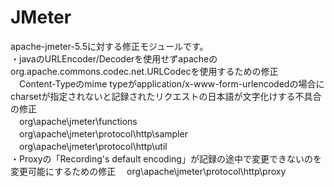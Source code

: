 # JMeter
apache-jmeter-5.5に対する修正モジュールです。  
・javaのURLEncoder/Decoderを使用せずapacheのorg.apache.commons.codec.net.URLCodecを使用するための修正  
　Content-Typeのmime typeがapplication/x-www-form-urlencodedの場合にcharsetが指定されないと記録されたリクエストの日本語が文字化けする不具合の修正  
　org\apache\jmeter\functions  
　org\apache\jmeter\protocol\http\sampler  
　org\apache\jmeter\protocol\http\util  
・Proxyの「Recording's default encoding」が記録の途中で変更できないのを変更可能にするための修正
　org\apache\jmeter\protocol\http\proxy  
